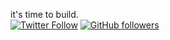 it's time to build.
<br>
[![Twitter Follow](https://img.shields.io/twitter/follow/Dorsa_Rohani?style=social)](https://twitter.com/intent/follow?screen_name=Dorsa_Rohani)
[![GitHub followers](https://img.shields.io/github/followers/DorsaRoh?label=Follow&style=social)](https://github.com/DorsaRoh) 
